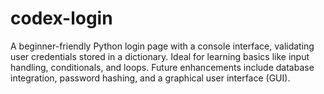 # codex-login
A beginner-friendly Python login page with a console interface, validating user credentials stored in a dictionary. Ideal for learning basics like input handling, conditionals, and loops. Future enhancements include database integration, password hashing, and a graphical user interface (GUI).
